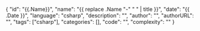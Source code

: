 {
"id": "{{.Name}}",
"name": "{{ replace .Name "-" " " | title }}",
"date": "{{ .Date }}",
"language": "csharp",
"description": "",
"author": "",
"authorURL": "",
"tags": ["csharp"],
"categories": [],
"code": "",
"complexity": ""
}
